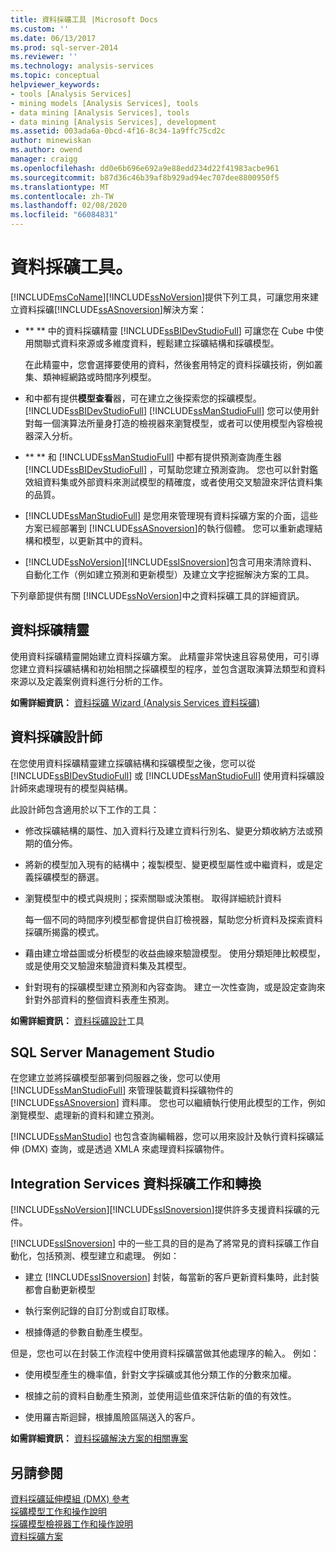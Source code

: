 ```yaml
---
title: 資料採礦工具 |Microsoft Docs
ms.custom: ''
ms.date: 06/13/2017
ms.prod: sql-server-2014
ms.reviewer: ''
ms.technology: analysis-services
ms.topic: conceptual
helpviewer_keywords:
- tools [Analysis Services]
- mining models [Analysis Services], tools
- data mining [Analysis Services], tools
- data mining [Analysis Services], development
ms.assetid: 003ada6a-0bcd-4f16-8c34-1a9ffc75cd2c
author: minewiskan
ms.author: owend
manager: craigg
ms.openlocfilehash: dd0e6b696e692a9e88edd234d22f41983acbe961
ms.sourcegitcommit: b87d36c46b39af8b929ad94ec707dee8800950f5
ms.translationtype: MT
ms.contentlocale: zh-TW
ms.lasthandoff: 02/08/2020
ms.locfileid: "66084831"
---
```

# <a name="data-mining-tools"></a>資料採礦工具。
  [!INCLUDE[msCoName](../../includes/msconame-md.md)][!INCLUDE[ssNoVersion](../../includes/ssnoversion-md.md)]提供下列工具，可讓您用來建立資料採礦[!INCLUDE[ssASnoversion](../../includes/ssasnoversion-md.md)]解決方案：  
  
-   
  **
  ** 中的資料採礦精靈 [!INCLUDE[ssBIDevStudioFull](../../includes/ssbidevstudiofull-md.md)] 可讓您在 Cube 中使用關聯式資料來源或多維度資料，輕鬆建立採礦結構和採礦模型。  
  
     在此精靈中，您會選擇要使用的資料，然後套用特定的資料採礦技術，例如叢集、類神經網路或時間序列模型。  
  
-   和中都有提供**模型查看**器，可在建立之後探索您的採礦模型。 [!INCLUDE[ssBIDevStudioFull](../../includes/ssbidevstudiofull-md.md)] [!INCLUDE[ssManStudioFull](../../includes/ssmanstudiofull-md.md)]  您可以使用針對每一個演算法所量身打造的檢視器來瀏覽模型，或者可以使用模型內容檢視器深入分析。  
  
-   
  **
  ** 和 [!INCLUDE[ssManStudioFull](../../includes/ssmanstudiofull-md.md)] 中都有提供預測查詢產生器 [!INCLUDE[ssBIDevStudioFull](../../includes/ssbidevstudiofull-md.md)] ，可幫助您建立預測查詢。 您也可以針對鑑效組資料集或外部資料來測試模型的精確度，或者使用交叉驗證來評估資料集的品質。  
  
-   
  [!INCLUDE[ssManStudioFull](../../includes/ssmanstudiofull-md.md)] 是您用來管理現有資料採礦方案的介面，這些方案已經部署到 [!INCLUDE[ssASnoversion](../../includes/ssasnoversion-md.md)]的執行個體。 您可以重新處理結構和模型，以更新其中的資料。  
  
-   [!INCLUDE[ssNoVersion](../../includes/ssnoversion-md.md)][!INCLUDE[ssISnoversion](../../includes/ssisnoversion-md.md)]包含可用來清除資料、自動化工作（例如建立預測和更新模型）及建立文字挖掘解決方案的工具。  
  
 下列章節提供有關 [!INCLUDE[ssNoVersion](../../includes/ssnoversion-md.md)]中之資料採礦工具的詳細資訊。  
  
## <a name="data-mining-wizard"></a>資料採礦精靈  
 使用資料採礦精靈開始建立資料採礦方案。 此精靈非常快速且容易使用，可引導您建立資料採礦結構和初始相關之採礦模型的程序，並包含選取演算法類型和資料來源以及定義案例資料進行分析的工作。  
  
 **如需詳細資訊：** [資料採礦 Wizard &#40;Analysis Services 資料採礦&#41;](data-mining-wizard-analysis-services-data-mining.md)  
  
## <a name="data-mining-designer"></a>資料採礦設計師  
 在您使用資料採礦精靈建立採礦結構和採礦模型之後，您可以從 [!INCLUDE[ssBIDevStudioFull](../../includes/ssbidevstudiofull-md.md)] 或 [!INCLUDE[ssManStudioFull](../../includes/ssmanstudiofull-md.md)] 使用資料採礦設計師來處理現有的模型與結構。  
  
 此設計師包含適用於以下工作的工具：  
  
-   修改採礦結構的屬性、加入資料行及建立資料行別名、變更分類收納方法或預期的值分佈。  
  
-   將新的模型加入現有的結構中；複製模型、變更模型屬性或中繼資料，或是定義採礦模型的篩選。  
  
-   瀏覽模型中的模式與規則；探索關聯或決策樹。 取得詳細統計資料  
  
     每一個不同的時間序列模型都會提供自訂檢視器，幫助您分析資料及探索資料採礦所揭露的模式。  
  
-   藉由建立增益圖或分析模型的收益曲線來驗證模型。 使用分類矩陣比較模型，或是使用交叉驗證來驗證資料集及其模型。  
  
-   針對現有的採礦模型建立預測和內容查詢。 建立一次性查詢，或是設定查詢來針對外部資料的整個資料表產生預測。  
  
 **如需詳細資訊：** [資料採礦設計](data-mining-designer.md)工具  
  
## <a name="sql-server-management-studio"></a>SQL Server Management Studio  
 在您建立並將採礦模型部署到伺服器之後，您可以使用 [!INCLUDE[ssManStudioFull](../../includes/ssmanstudiofull-md.md)] 來管理裝載資料採礦物件的 [!INCLUDE[ssASnoversion](../../includes/ssasnoversion-md.md)] 資料庫。 您也可以繼續執行使用此模型的工作，例如瀏覽模型、處理新的資料和建立預測。  
  
 
  [!INCLUDE[ssManStudio](../../includes/ssmanstudio-md.md)] 也包含查詢編輯器，您可以用來設計及執行資料採礦延伸 (DMX) 查詢，或是透過 XMLA 來處理資料採礦物件。  
  
## <a name="integration-services-data-mining-tasks-and-transformations"></a>Integration Services 資料採礦工作和轉換  
 [!INCLUDE[ssNoVersion](../../includes/ssnoversion-md.md)][!INCLUDE[ssISnoversion](../../includes/ssisnoversion-md.md)]提供許多支援資料採礦的元件。  
  
 
  [!INCLUDE[ssISnoversion](../../includes/ssisnoversion-md.md)] 中的一些工具的目的是為了將常見的資料採礦工作自動化，包括預測、模型建立和處理。 例如：  
  
-   建立 [!INCLUDE[ssISnoversion](../../includes/ssisnoversion-md.md)] 封裝，每當新的客戶更新資料集時，此封裝都會自動更新模型  
  
-   執行案例記錄的自訂分割或自訂取樣。  
  
-   根據傳遞的參數自動產生模型。  
  
 但是，您也可以在封裝工作流程中使用資料採礦當做其他處理序的輸入。 例如：  
  
-   使用模型產生的機率值，針對文字採礦或其他分類工作的分數來加權。  
  
-   根據之前的資料自動產生預測，並使用這些值來評估新的值的有效性。  
  
-   使用羅吉斯迴歸，根據風險區隔送入的客戶。  
  
 **如需詳細資訊：** [資料採礦解決方案的相關專案](data-mining-solutions.md)  
  
## <a name="see-also"></a>另請參閱  
 [資料採礦延伸模組 &#40;DMX&#41; 參考](/sql/dmx/data-mining-extensions-dmx-reference)   
 [採礦模型工作和操作說明](mining-model-tasks-and-how-tos.md)   
 [採礦模型檢視器工作和操作說明](mining-model-viewer-tasks-and-how-tos.md)   
 [資料採礦方案](data-mining-solutions.md)  
  
  
